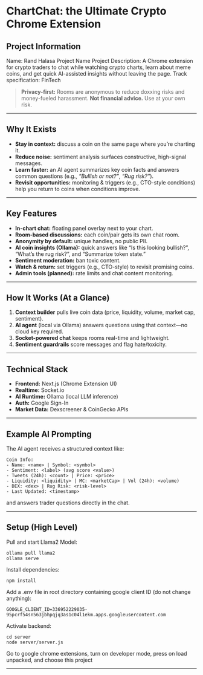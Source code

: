 # ChartChat: the Ultimate Crypto Chrome Extension

## Project Information
Name: Rand Halasa
Project Name
Project Description: A Chrome extension for crypto traders to chat while watching crypto charts, learn about meme coins, and get quick AI-assisted insights without leaving the page.
Track specification: FinTech


> **Privacy-first:** Rooms are anonymous to reduce doxxing risks and money-fueled harassment.
> **Not financial advice.** Use at your own risk.

---

## Why It Exists

- **Stay in context:** discuss a coin on the same page where you’re charting it.  
- **Reduce noise:** sentiment analysis surfaces constructive, high-signal messages.  
- **Learn faster:** an AI agent summarizes key coin facts and answers common questions (e.g., *“Bullish or not?”*, *“Rug risk?”*).  
- **Revisit opportunities:** monitoring & triggers (e.g., CTO-style conditions) help you return to coins when conditions improve.

---

## Key Features

- **In-chart chat:** floating panel overlay next to your chart.
- **Room-based discussions:** each coin/pair gets its own chat room.
- **Anonymity by default:** unique handles, no public PII.
- **AI coin insights (Ollama):** quick answers like “Is this looking bullish?”, “What’s the rug risk?”, and “Summarize token state.”
- **Sentiment moderation:** ban toxic content.
- **Watch & return:** set triggers (e.g., CTO-style) to revisit promising coins.
- **Admin tools (planned):** rate limits and chat content monitoring.

---

## How It Works (At a Glance)

1. **Context builder** pulls live coin data (price, liquidity, volume, market cap, sentiment).  
2. **AI agent** (local via Ollama) answers questions using that context—no cloud key required.  
3. **Socket-powered chat** keeps rooms real-time and lightweight.  
4. **Sentiment guardrails** score messages and flag hate/toxicity.

---

## Technical Stack

- **Frontend:** Next.js (Chrome Extension UI)
- **Realtime:** Socket.io
- **AI Runtime:** Ollama (local LLM inference)
- **Auth:** Google Sign-In
- **Market Data:** Dexscreener & CoinGecko APIs


---

## Example AI Prompting

The AI agent receives a structured context like:

```
Coin Info:
- Name: <name> | Symbol: <symbol>
- Sentiment: <label> (avg score <value>)
- Tweets (24h): <count> | Price: <price>
- Liquidity: <liquidity> | MC: <marketCap> | Vol (24h): <volume)
- DEX: <dex> | Rug Risk: <risk-level>
- Last Updated: <timestamp>
```

and answers trader questions directly in the chat.

---

## Setup (High Level)

Pull and start Llama2 Model:
```
ollama pull llama2
ollama serve
```

Install dependencies:
```
npm install
```

Add a .env file in root directory containing google client ID (do not change anything):
```
GOOGLE_CLIENT_ID=336952229035-95pcrf54sn563jbhpqjq3as1c04l1ekm.apps.googleusercontent.com
```

Activate backend:
```
cd server
node server/server.js
```
Go to google chrome extensions, turn on developer mode, press on load unpacked, and choose this project

---

